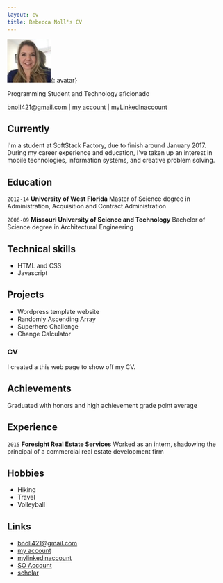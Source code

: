 ```yaml
---
layout: cv
title: Rebecca Noll's CV
---
```


![Becky](./media/IMG_022.jpg){:.avatar}

Programming Student and Technology aficionado

<div id="webaddress">
<a href="mailto:">bnoll421@gmail.com</a>
|
<i class="fa fa-github"></i> <a href="http://github.com/">my account</a>
|
<i class="fa fa-linkedin"></i> <a href="https://www.linkedin.com/in/becky-noll-18863325">myLinkedInaccount</a>
</div>


## Currently

I'm a student at SoftStack Factory, due to finish around January 2017. During my career experience and education, I've taken up an interest in mobile technologies, information systems, and creative problem solving.

## Education

`2012-14`
__University of West Florida__ Master of Science degree in Administration, Acquisition and Contract Administration

`2006-09`
__Missouri University of Science and Technology__ Bachelor of Science degree in Architectural Engineering

## Technical skills

* HTML and CSS
* Javascript

## Projects

* Wordpress template website
* Randomly Ascending Array
* Superhero Challenge
* Change Calculator

### CV

I created a this web page to show off my CV.  

## Achievements

Graduated with honors and high achievement grade point average

## Experience

`2015`
__Foresight Real Estate Services__ 
 Worked as an intern, shadowing the principal of a commercial real estate development firm

## Hobbies

* Hiking
* Travel 
* Volleyball

## Links

* <i class="fa fa-envelope"></i> <a href="mailto:">bnoll421@gmail.com</a><br />
* <i class="fa fa-github"></i> <a href="http://github.com/">my account</a><br />
* <i class="fa fa-linkedin"></i> <a href="https://www.linkedin.com/in/becky-noll-18863325">mylinkedinaccount</a><br />
* <i class="fa fa-stack-overflow"></i> <a href="http://stackoverflow.com/">SO Account</a>
* <i class="fa fa-google"></i> <a href="http://scholar.google.com/">scholar</a>
